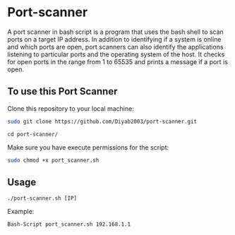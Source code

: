 # Port-scanner
A port scanner in bash script is a program that uses the bash shell to scan ports on a target IP address.
In addition to identifying if a system is online and which ports are open, port scanners can also identify the applications listening to particular ports and the operating system of the host.
It checks for open ports in the range from 1 to 65535 and prints a message if a port is open.


## To use this Port Scanner
Clone this repository to your local machine:
```bash
sudo git clone https://github.com/Diyab2003/port-scanner.git
```
```
cd port-scanner/
```

Make sure you have execute permissions for the script:

```bash
sudo chmod +x port_scanner.sh
```
## Usage
```
./port-scanner.sh [IP]
```
Example:
```bash
Bash-Script port_scanner.sh 192.168.1.1
```
